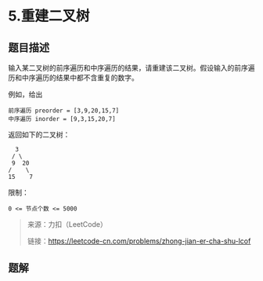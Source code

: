 # 5.重建二叉树

## 题目描述

输入某二叉树的前序遍历和中序遍历的结果，请重建该二叉树。假设输入的前序遍历和中序遍历的结果中都不含重复的数字。

例如，给出

```
前序遍历 preorder = [3,9,20,15,7]
中序遍历 inorder = [9,3,15,20,7]
```


返回如下的二叉树：

      3
     / \
     9  20
    /    \
    15    7

限制：

```
0 <= 节点个数 <= 5000
```



> 来源：力扣（LeetCode）
>
> 链接：https://leetcode-cn.com/problems/zhong-jian-er-cha-shu-lcof



## 题解

